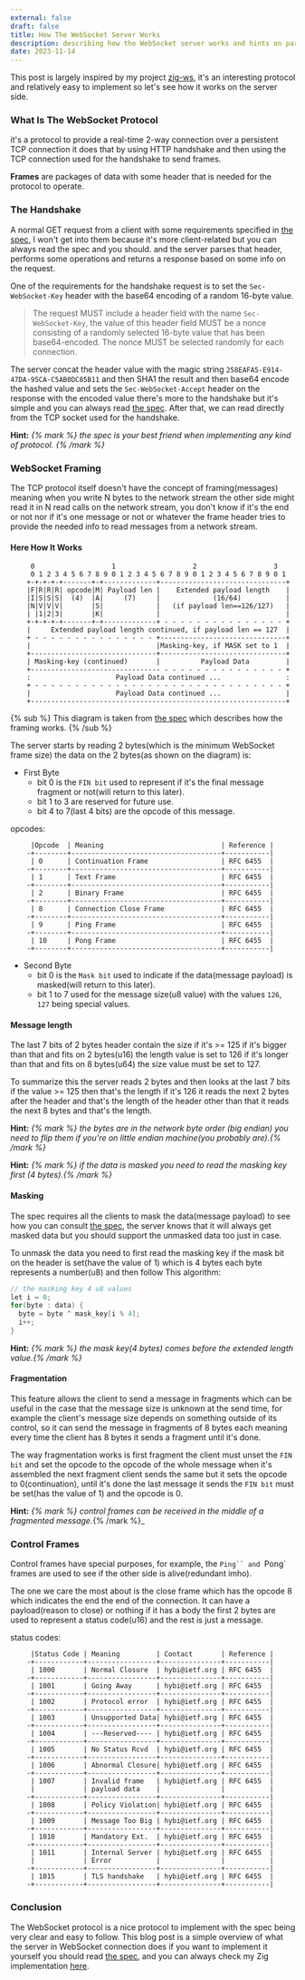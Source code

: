 ```yaml
---
external: false
draft: false
title: How The WebSocket Server Works
description: describing how the WebSocket server works and hints on parsing its frames
date: 2023-11-14
---
```


This post is largely inspired by my project [zig-ws](https://github.com/thegeeko/zig-ws), it's an interesting 
protocol and relatively easy to implement so let's see how it works on the server side.

### What Is The WebSocket Protocol
it's a protocol to provide a real-time 2-way connection over a persistent TCP connection it does that by using 
HTTP handshake and then using the TCP connection used for the handshake to send frames.

**Frames** are packages of data with some header that is needed for the protocol to operate.

### The Handshake

A normal GET request from a client with some requirements specified in [the spec](https://datatracker.ietf.org/doc/html/rfc6455#section-4.1), I won't get into them because it's more client-related but you can always read the spec and you should.
and the server parses that header, performs some operations and returns a response based on some info on the request.

One of the requirements for the handshake request is to set the `Sec-WebSocket-Key` header with the base64 encoding 
of a random 16-byte value.

> The request MUST include a header field with the name
  `Sec-WebSocket-Key`, the value of this header field MUST be a
  nonce consisting of a randomly selected 16-byte value that has
  been base64-encoded.  The nonce
  MUST be selected randomly for each connection.

The server concat the header value with the magic string `258EAFA5-E914-47DA-95CA-C5AB0DC85B11` and then SHA1 the result 
and then base64 encode the hashed value and sets the `Sec-WebSocket-Accept` header on the response with the encoded 
value there's more to the handshake but it's simple and you can always read [the spec](https://datatracker.ietf.org/doc/html/rfc6455#section-4.2).
After that, we can read directly from the TCP socket used for the handshake.

**Hint:** _{% mark %}  the spec is your best friend when implementing any kind of protocol. {% /mark %}_

### WebSocket Framing
The TCP protocol itself doesn't have the concept of framing(messages) meaning when you write N bytes to the network 
stream the other side might read it in N read calls on the network stream, you don't know if it's the end or not nor if 
it's one message or not or whatever the frame header tries to provide the needed info to read messages from a network 
stream.

#### Here How It Works

```
     0                   1                   2                   3
     0 1 2 3 4 5 6 7 8 9 0 1 2 3 4 5 6 7 8 9 0 1 2 3 4 5 6 7 8 9 0 1
    +-+-+-+-+-------+-+-------------+-------------------------------+
    |F|R|R|R| opcode|M| Payload len |    Extended payload length    |
    |I|S|S|S|  (4)  |A|     (7)     |             (16/64)           |
    |N|V|V|V|       |S|             |   (if payload len==126/127)   |
    | |1|2|3|       |K|             |                               |
    +-+-+-+-+-------+-+-------------+ - - - - - - - - - - - - - - - +
    |     Extended payload length continued, if payload len == 127  |
    + - - - - - - - - - - - - - - - +-------------------------------+
    |                               |Masking-key, if MASK set to 1  |
    +-------------------------------+-------------------------------+
    | Masking-key (continued)       |          Payload Data         |
    +-------------------------------- - - - - - - - - - - - - - - - +
    :                     Payload Data continued ...                :
    + - - - - - - - - - - - - - - - - - - - - - - - - - - - - - - - +
    |                     Payload Data continued ...                |
    +---------------------------------------------------------------+
```

{% sub %} This diagram is taken from [the spec](https://datatracker.ietf.org/doc/html/rfc6455) which describes how the framing works. {% /sub %}

The server starts by reading 2 bytes(which is the minimum WebSocket frame size) the data on the 2 bytes(as shown on
the diagram) is:

- First Byte
  - bit 0 is the `FIN bit` used to represent if it's the final message fragment or not(will return to this later).
  - bit 1 to 3 are reserved for future use.
  - bit 4 to 7(last 4 bits) are the opcode of this message.

opcodes:
```
     |Opcode  | Meaning                             | Reference |
    -+--------+-------------------------------------+-----------|
     | 0      | Continuation Frame                  | RFC 6455  |
    -+--------+-------------------------------------+-----------|
     | 1      | Text Frame                          | RFC 6455  |
    -+--------+-------------------------------------+-----------|
     | 2      | Binary Frame                        | RFC 6455  |
    -+--------+-------------------------------------+-----------|
     | 8      | Connection Close Frame              | RFC 6455  |
    -+--------+-------------------------------------+-----------|
     | 9      | Ping Frame                          | RFC 6455  |
    -+--------+-------------------------------------+-----------|
     | 10     | Pong Frame                          | RFC 6455  |
    -+--------+-------------------------------------+-----------|
```

- Second Byte
  - bit 0 is the `Mask bit` used to indicate if the data(message payload) is masked(will return to this later).
  - bit 1 to 7 used for the message size(u8 value) with the values `126`, `127` being special values.

#### Message length

The last 7 bits of 2 bytes header contain the size if it's >= 125 if it's bigger than that and fits on 2 bytes(u16) the length value is set to 126
if it's longer than that and fits on 8 bytes(u64) the size value must be set to 127.

To summarize this the server reads 2 bytes and then looks at the last 7 bits if the value >= 125 then that's the length if it's 126 it reads the next 2
bytes after the header and that's the length of the header other than that it reads the next 8 bytes and that's the length.


**Hint:** _{% mark %}  the bytes are in the network byte order (big endian) you need to flip them if you're on little endian machine(you probably are).{% /mark %}_

**Hint:** _{% mark %} if the data is masked you need to read the masking key first (4 bytes).{% /mark %}_

#### Masking

The spec requires all the clients to mask the data(message payload) to see how you can consult [the spec](https://datatracker.ietf.org/doc/html/rfc6455#section-5.3), the server knows that it will always get masked data but you should support the unmasked data too just in case.

To unmask the data you need to first read the masking key if the mask bit on the header is set(have the value of 1) which is 4 bytes each byte 
represents a number(u8) and then follow This algorithm:

```cpp
// the masking key 4 u8 values
let i = 0;
for(byte : data) {
  byte = byte ^ mask_key[i % 4]; 
  i++;
}
```

**Hint:** _{% mark %} the mask key(4 bytes) comes before the extended length value.{% /mark %}_

#### Fragmentation

This feature allows the client to send a message in fragments which can be useful in the case that the message size is unknown at the send time, for 
example the client's message size depends on something outside of its control, so it can send the message in fragments of 8 bytes each meaning every 
time the client has 8 bytes it sends a fragment until it's done.

The way fragmentation works is first fragment the client must unset the `FIN bit` and set the opcode to the opcode of the whole message when it's 
assembled the next fragment client sends the same but it sets the opcode to 0(continuation), until it's done the last message it sends the `FIN bit` must be set(has the value of 1) and the opcode is 0.

**Hint:** _{% mark %} control frames can be received in the middle of a fragmented message._{% /mark %}_

### Control Frames

Control frames have special purposes, for example, the `Ping`` and `Pong` frames are used to see if the other side is alive(redundant imho).

The one we care the most about is the close frame which has the opcode 8 which indicates the end the end of the connection. It can have a 
payload(reason to close) or nothing if it has a body the first 2 bytes are used to represent a status code(u16) and the rest is just a message.

status codes:
```
     |Status Code | Meaning         | Contact       | Reference |
    -+------------+-----------------+---------------+-----------|
     | 1000       | Normal Closure  | hybi@ietf.org | RFC 6455  |
    -+------------+-----------------+---------------+-----------|
     | 1001       | Going Away      | hybi@ietf.org | RFC 6455  |
    -+------------+-----------------+---------------+-----------|
     | 1002       | Protocol error  | hybi@ietf.org | RFC 6455  |
    -+------------+-----------------+---------------+-----------|
     | 1003       | Unsupported Data| hybi@ietf.org | RFC 6455  |
    -+------------+-----------------+---------------+-----------|
     | 1004       | ---Reserved---- | hybi@ietf.org | RFC 6455  |
    -+------------+-----------------+---------------+-----------|
     | 1005       | No Status Rcvd  | hybi@ietf.org | RFC 6455  |
    -+------------+-----------------+---------------+-----------|
     | 1006       | Abnormal Closure| hybi@ietf.org | RFC 6455  |
    -+------------+-----------------+---------------+-----------|
     | 1007       | Invalid frame   | hybi@ietf.org | RFC 6455  |
     |            | payload data    |               |           |
    -+------------+-----------------+---------------+-----------|
     | 1008       | Policy Violation| hybi@ietf.org | RFC 6455  |
    -+------------+-----------------+---------------+-----------|
     | 1009       | Message Too Big | hybi@ietf.org | RFC 6455  |
    -+------------+-----------------+---------------+-----------|
     | 1010       | Mandatory Ext.  | hybi@ietf.org | RFC 6455  |
    -+------------+-----------------+---------------+-----------|
     | 1011       | Internal Server | hybi@ietf.org | RFC 6455  |
     |            | Error           |               |           |
    -+------------+-----------------+---------------+-----------|
     | 1015       | TLS handshake   | hybi@ietf.org | RFC 6455  |
    -+------------+-----------------+---------------+-----------|
```

### Conclusion

The WebSocket protocol is a nice protocol to implement with the spec being very clear and easy to follow. This blog post is a simple overview of 
what the server in WebSocket connection does if you want to implement it yourself you should read 
[the spec](https://datatracker.ietf.org/doc/html/rfc6455), and you can always check my Zig implementation [here](https://github.com/thegeeko/zig-ws).
